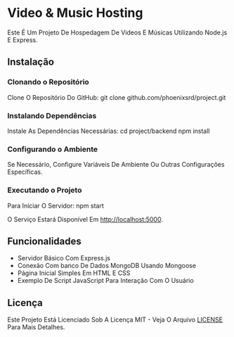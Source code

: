# Video & Music Hosting

Este É Um Projeto De Hospedagem De Videos E Músicas Utilizando Node.js E Express.

## Instalação

### Clonando o Repositório

Clone O Repositório Do GitHub: git clone github.com/phoenixsrd/project.git

### Instalando Dependências

Instale As Dependências Necessárias: cd project/backend npm install

### Configurando o Ambiente

Se Necessário, Configure Variáveis De Ambiente Ou Outras Configurações Específicas.

### Executando o Projeto

Para Iniciar O Servidor: npm start

O Serviço Estará Disponível Em [http://localhost:5000](http://localhost:5000).

## Funcionalidades

- Servidor Básico Com Express.js
- Conexão Com banco De Dados MongoDB Usando Mongoose
- Página Inicial Simples Em HTML E CSS
- Exemplo De Script JavaScript Para Interação Com O Usuário

## Licença

Este Projeto Está Licenciado Sob A Licença MIT - Veja O Arquivo [LICENSE](LICENSE) Para Mais Detalhes.
